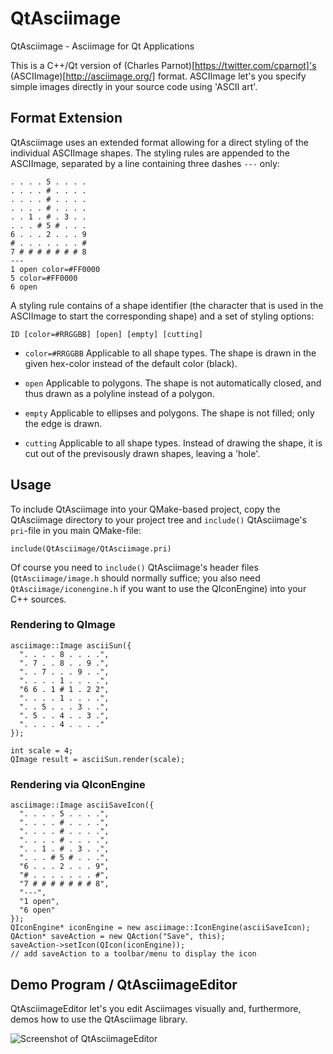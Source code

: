 # QtAsciimage
QtAsciimage - Asciimage for Qt Applications

This is a C++/Qt version of (Charles Parnot)[https://twitter.com/cparnot]'s (ASCIImage)[http://asciimage.org/] format. ASCIImage let's you specify simple images directly in your source code using 'ASCII art'.

## Format Extension
QtAsciimage uses an extended format allowing for a direct styling of the individual ASCIImage shapes. The styling rules are appended to the ASCIImage, separated by a line containing three dashes `---` only:

    . . . . 5 . . . .
    . . . . # . . . .
    . . . . # . . . .
    . . . . # . . . .
    . . 1 . # . 3 . .
    . . . # 5 # . . .
    6 . . . 2 . . . 9
    # . . . . . . . #
    7 # # # # # # # 8
    ---
    1 open color=#FF0000
    5 color=#FF0000
    6 open 

A styling rule contains of a shape identifier (the character that is used in the ASCIImage to start the corresponding shape) and a set of styling options:
    
    ID [color=#RRGGBB] [open] [empty] [cutting]

*   `color=#RRGGBB`
Applicable to all shape types.
The shape is drawn in the given hex-color instead of the default color (black).

*   `open`
Applicable to polygons.
The shape is not automatically closed, and thus drawn as a polyline instead of a polygon. 

*   `empty`
Applicable to ellipses and polygons.
The shape is not filled; only the edge is drawn.

*   `cutting`
Applicable to all shape types.
Instead of drawing the shape, it is cut out of the previsously drawn shapes, leaving a 'hole'.


## Usage 
To include QtAsciimage into your QMake-based project, copy the QtAsciimage directory to your project tree and `include()` QtAsciimage's `pri`-file in you main QMake-file:

    include(QtAsciimage/QtAsciimage.pri)

Of course you need to `include()` QtAsciimage's header files (`QtAsciimage/image.h` should normally suffice; you also need `QtAsciimage/iconengine.h` if you want to use the QIconEngine) into your C++ sources. 

### Rendering to QImage

    asciimage::Image asciiSun({
      ". . . . 8 . . . .",
      ". 7 . . 8 . . 9 .",
      ". . 7 . . . 9 . .",
      ". . . . 1 . . . .",
      "6 6 . 1 # 1 . 2 2",
      ". . . . 1 . . . .",
      ". . 5 . . . 3 . .",
      ". 5 . . 4 . . 3 .",
      ". . . . 4 . . . ."
    });
    
    int scale = 4;
    QImage result = asciiSun.render(scale);

### Rendering via QIconEngine

    asciimage::Image asciiSaveIcon({
      ". . . . 5 . . . .",
      ". . . . # . . . .",
      ". . . . # . . . .",
      ". . . . # . . . .",
      ". . 1 . # . 3 . .",
      ". . . # 5 # . . .",
      "6 . . . 2 . . . 9",
      "# . . . . . . . #",
      "7 # # # # # # # 8",
      "---",
      "1 open",
      "6 open"
    });
    QIconEngine* iconEngine = new asciimage::IconEngine(asciiSaveIcon);
    QAction* saveAction = new QAction("Save", this);
    saveAction->setIcon(QIcon(iconEngine));
    // add saveAction to a toolbar/menu to display the icon

## Demo Program / QtAsciimageEditor

QtAsciimageEditor let's you edit Asciimages visually and, furthermore, demos how to use the QtAsciimage library.
 
![Screenshot of QtAsciimageEditor](http://flopp.github.io/QtAsciimage/editor-screenshot.png)
